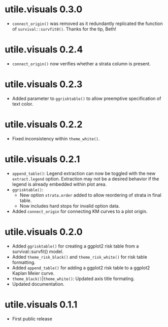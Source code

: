 # utile.visuals 0.3.0
* `connect_origin()` was removed as it redundantly replicated the function of `survival::survfit0()`. Thanks for the tip, Beth!

# utile.visuals 0.2.4
* `connect_origin()` now verifies whether a strata column is present.

# utile.visuals 0.2.3
* Added parameter to `ggrisktable()` to allow preemptive specification of text color.

# utile.visuals 0.2.2
* Fixed inconsistency within `theme_white()`.

# utile.visuals 0.2.1
* `append_table()`: Legend extraction can now be toggled with the new `extract.legend` option. Extraction may not be a desired behavior if the legend is already embedded within plot area.
* `ggrisktable()`:
  - New option `strata.order` added to allow reordering of strata in final table.
  - Now includes hard stops for invalid option data.
* Added `connect_origin` for connecting KM curves to a plot origin.

# utile.visuals 0.2.0
* Added `ggrisktable()` for creating a ggplot2 risk table from a survival::survfit() model.
* Added `theme_risk_black()` and `theme_risk_white()` for risk table formatting.
* Added `append_table()` for adding a ggplot2 risk table to a ggplot2 Kaplan Meier curve.
* `theme_black()`|`theme_white()`: Updated axis title formating.
* Updated documentation.

# utile.visuals 0.1.1
* First public release
